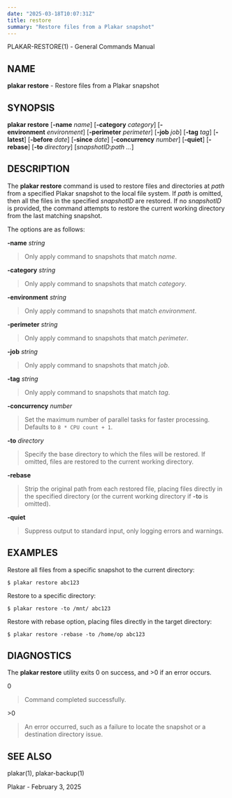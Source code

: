 ```yaml
---
date: "2025-03-18T10:07:31Z"
title: restore
summary: "Restore files from a Plakar snapshot"
---
```

PLAKAR-RESTORE(1) - General Commands Manual

## NAME

**plakar restore** - Restore files from a Plakar snapshot

## SYNOPSIS

**plakar restore**
\[**-name**&nbsp;*name*]
\[**-category**&nbsp;*category*]
\[**-environment**&nbsp;*environment*]
\[**-perimeter**&nbsp;*perimeter*]
\[**-job**&nbsp;*job*]
\[**-tag**&nbsp;*tag*]
\[**-latest**]
\[**-before**&nbsp;*date*]
\[**-since**&nbsp;*date*]
\[**-concurrency**&nbsp;*number*]
\[**-quiet**]
\[**-rebase**]
\[**-to**&nbsp;*directory*]
\[*snapshotID*:*path&nbsp;...*]

## DESCRIPTION

The
**plakar restore**
command is used to restore files and directories at
*path*
from a specified Plakar snapshot to the local file system.
If
*path*
is omitted, then all the files in the specified
*snapshotID*
are restored.
If no
*snapshotID*
is provided, the command attempts to restore the current working
directory from the last matching snapshot.

The options are as follows:

**-name** *string*

> Only apply command to snapshots that match
> *name*.

**-category** *string*

> Only apply command to snapshots that match
> *category*.

**-environment** *string*

> Only apply command to snapshots that match
> *environment*.

**-perimeter** *string*

> Only apply command to snapshots that match
> *perimeter*.

**-job** *string*

> Only apply command to snapshots that match
> *job*.

**-tag** *string*

> Only apply command to snapshots that match
> *tag*.

**-concurrency** *number*

> Set the maximum number of parallel tasks for faster
> processing.
> Defaults to
> `8 * CPU count + 1`.

**-to** *directory*

> Specify the base directory to which the files will be restored.
> If omitted, files are restored to the current working directory.

**-rebase**

> Strip the original path from each restored file, placing files
> directly in the specified directory (or the current working directory
> if
> **-to**
> is omitted).

**-quiet**

> Suppress output to standard input, only logging errors and warnings.

## EXAMPLES

Restore all files from a specific snapshot to the current directory:

	$ plakar restore abc123

Restore to a specific directory:

	$ plakar restore -to /mnt/ abc123

Restore with rebase option, placing files directly in the target directory:

	$ plakar restore -rebase -to /home/op abc123

## DIAGNOSTICS

The **plakar restore** utility exits&#160;0 on success, and&#160;&gt;0 if an error occurs.

0

> Command completed successfully.

&gt;0

> An error occurred, such as a failure to locate the snapshot or a
> destination directory issue.

## SEE ALSO

plakar(1),
plakar-backup(1)

Plakar - February 3, 2025
